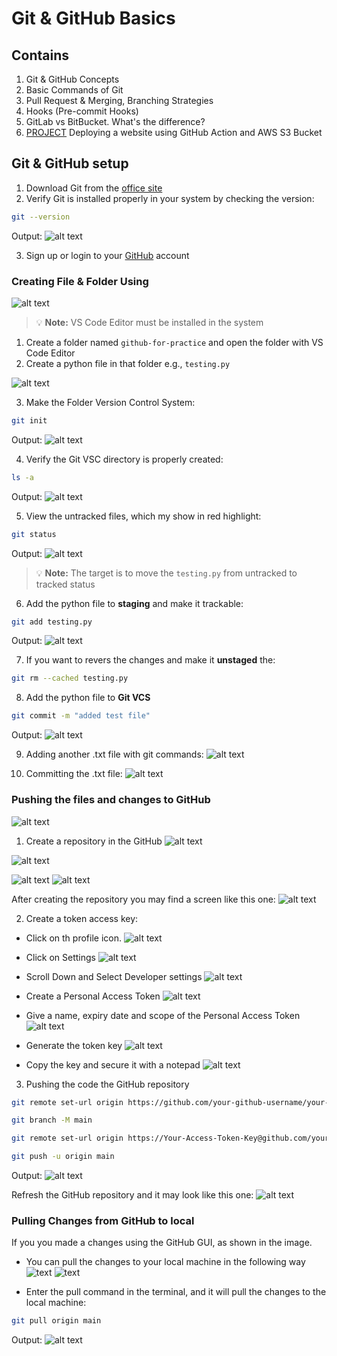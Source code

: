 # Git & GitHub Basics

## Contains
1. Git & GitHub Concepts
2. Basic Commands of Git
3. Pull Request & Merging, Branching Strategies
4. Hooks (Pre-commit Hooks)
5. GitLab vs BitBucket. What's the difference?
6. [PROJECT](https://github.com/wasim-hassan/Appetizzer-Website) Deploying a website using GitHub Action and AWS S3 Bucket


## Git & GitHub setup
1. Download Git from the [office site](https://git-scm.com/downloads)
2. Verify Git is installed properly in your system by checking the version:

```bash
git --version
```
Output:
![alt text](<Images/Screenshot-1.png>)

3. Sign up or login to your [GitHub](https://github.com/) account

### Creating File & Folder Using

![alt text](Images/image-1.png)

> 💡 **Note:** VS Code Editor must be installed in the system

1. Create a folder named `github-for-practice` and open the folder with VS Code Editor
2. Create a python file in that folder e.g., `testing.py`

![alt text](Images/Screenshot-7.png)

3. Make the Folder Version Control System:

```bash
git init
```
Output:
![alt text](<Images/Screenshot-2.png>)

4. Verify the Git VSC directory is properly created:

```bash
ls -a
```
Output:
![alt text](Images/Screenshot-3.png)

5. View the untracked files, which my show in red highlight:

```bash
git status
```
Output:
![alt text](Images/Screenshot-4.png)

> 💡 **Note:** The target is to move the `testing.py` from untracked to tracked status

6. Add the python file to **staging** and make it trackable:

```bash
git add testing.py
```
Output:
![alt text](Images/Screenshot-5.png)

7. If you want to revers the changes and make it **unstaged** the:

```bash
git rm --cached testing.py
```

8. Add the python file to **Git VCS**

```bash
git commit -m "added test file"
```

Output:
![alt text](Images/Screenshot-8.png)

9. Adding another .txt file with git commands:
![alt text](Images/Screenshot-9.png)

10. Committing the .txt file:
![alt text](Images/Screenshot-10.png)


### Pushing the files and changes to GitHub
![alt text](Images/Screenshot-11.png)

1. Create a repository in the GitHub
![alt text](Images/Screenshot-12.png) 

![alt text](Images/Screenshot-13.png) 

![alt text](Images/Screenshot-14.png)
![alt text](Images/Screenshot-15.png)

After creating the repository you may find a screen like this one:
![alt text](Images/Screenshot-16.png)


2. Create a token access key:

* Click on th profile icon.
![alt text](Images/Screenshot-17.png)

* Click on Settings
![alt text](Images/Screenshot-18.png)

* Scroll Down and Select Developer settings
![alt text](Images/Screenshot-19.png)

* Create a Personal Access Token
![alt text](Images/Screenshot-20.png)

* Give a name, expiry date and scope of the Personal Access Token
![alt text](Images/Screenshot-21.png)

* Generate the token key
![alt text](Images/Screenshot-22.png)

* Copy the key and secure it with a notepad
![alt text](Images/Screenshot-23.png) 


3. Pushing the code the GitHub repository

```bash
git remote set-url origin https://github.com/your-github-username/your-github-repository-name.git

git branch -M main

git remote set-url origin https://Your-Access-Token-Key@github.com/your-github-username/your-github-repository-name.git

git push -u origin main
```
Output:
![alt text](Images/Screenshot-24.png)

Refresh the GitHub repository and it may look like this one:
![alt text](Images/Screenshot-25.png)

### Pulling Changes from GitHub to local
If you you made a changes using the GitHub GUI, as shown in the image.


* You can pull the changes to your local machine in the following way
![text](Images/Screenshot-26.png) ![text](Images/Screenshot-27.png)

* Enter the pull command in the terminal, and it will pull the changes to the local machine:

```bash
git pull origin main
```
Output:
![alt text](Images/Screenshot-28.png)






